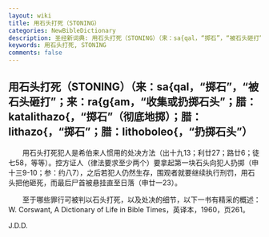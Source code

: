 ```yaml
---
layout: wiki
title: 用石头打死（STONING）
categories: NewBibleDictionary
description: 圣经新词典: 用石头打死（STONING）（来：sa{qal，“掷石”，“被石头砸打”；来：ra{g{am，“收集或扔掷石头”；腊：katalithazo{，“掷石”（彻底地掷）；腊：lithazo{，“掷石”；腊：lithoboleo{，“扔掷石头”）
keywords: 用石头打死, STONING
comments: false
---
```


## 用石头打死（STONING）（来：sa{qal，“掷石”，“被石头砸打”；来：ra{g{am，“收集或扔掷石头”；腊：katalithazo{，“掷石”（彻底地掷）；腊：lithazo{，“掷石”；腊：lithoboleo{，“扔掷石头”）

　　用石头打死犯人是希伯来人惯用的处决方法（出十九13；利廿27；路廿6；徒七58，等等）。控方证人（律法要求至少两个）要拿起第一块石头向犯人扔掷（申十三9-10；参：约八7），之后若犯人仍然生存，围观者就要继续执行刑罚，用石头把他砸死，而最后尸首被悬挂直至日落（申廿一23）。

　　至于哪些罪行可被判以石头打死，以及处决的细节，以下一书有精采的概述：W. Corswant, A Dictionary of Life in Bible Times，英译本，1960，页261。

J.D.D.








